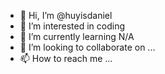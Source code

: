 - 👋 Hi, I’m @huyisdaniel
- 👀 I’m interested in coding
- 🌱 I’m currently learning N/A
- 💞️ I’m looking to collaborate on ...
- 📫 How to reach me ...

<!---
huyisdaniel/huyisdaniel is a ✨ special ✨ repository because its `README.md` (this file) appears on your GitHub profile.
You can click the Preview link to take a look at your changes.
--->
